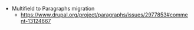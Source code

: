 * Multifield to Paragraphs migration
  * https://www.drupal.org/project/paragraphs/issues/2977853#comment-13124667
